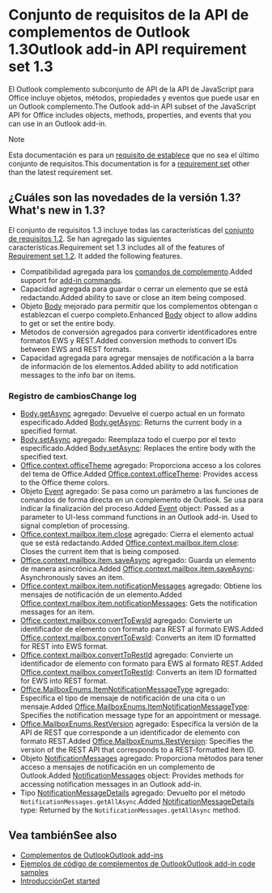 # <a name="outlook-add-in-api-requirement-set-13"></a><span data-ttu-id="4e7aa-101">Conjunto de requisitos de la API de complementos de Outlook 1.3</span><span class="sxs-lookup"><span data-stu-id="4e7aa-101">Outlook add-in API requirement set 1.3</span></span>

<span data-ttu-id="4e7aa-102">El Outlook complemento subconjunto de API de la API de JavaScript para Office incluye objetos, métodos, propiedades y eventos que puede usar en un Outlook complemento.</span><span class="sxs-lookup"><span data-stu-id="4e7aa-102">The Outlook add-in API subset of the JavaScript API for Office includes objects, methods, properties, and events that you can use in an Outlook add-in.</span></span>

> [!NOTE]
> <span data-ttu-id="4e7aa-103">Esta documentación es para un [requisito de establece](/javascript/office/requirement-sets/outlook-api-requirement-sets) que no sea el último conjunto de requisitos.</span><span class="sxs-lookup"><span data-stu-id="4e7aa-103">This documentation is for a [requirement set](/javascript/office/requirement-sets/outlook-api-requirement-sets) other than the latest requirement set.</span></span> 

## <a name="whats-new-in-13"></a><span data-ttu-id="4e7aa-104">¿Cuáles son las novedades de la versión 1.3?</span><span class="sxs-lookup"><span data-stu-id="4e7aa-104">What's new in 1.3?</span></span>

<span data-ttu-id="4e7aa-p101">El conjunto de requisitos 1.3 incluye todas las características del [conjunto de requisitos 1.2](../requirement-set-1.2/outlook-requirement-set-1.2.md). Se han agregado las siguientes características.</span><span class="sxs-lookup"><span data-stu-id="4e7aa-p101">Requirement set 1.3 includes all of the features of [Requirement set 1.2](../requirement-set-1.2/outlook-requirement-set-1.2.md). It added the following features.</span></span>

- <span data-ttu-id="4e7aa-107">Compatibilidad agregada para los [comandos de complemento](https://docs.microsoft.com/outlook/add-ins/add-in-commands-for-outlook).</span><span class="sxs-lookup"><span data-stu-id="4e7aa-107">Added support for [add-in commands](https://docs.microsoft.com/outlook/add-ins/add-in-commands-for-outlook).</span></span>
- <span data-ttu-id="4e7aa-108">Capacidad agregada para guardar o cerrar un elemento que se está redactando.</span><span class="sxs-lookup"><span data-stu-id="4e7aa-108">Added ability to save or close an item being composed.</span></span>
- <span data-ttu-id="4e7aa-109">Objeto [Body](/javascript/api/outlook_1_3/office.body) mejorado para permitir que los complementos obtengan o establezcan el cuerpo completo.</span><span class="sxs-lookup"><span data-stu-id="4e7aa-109">Enhanced [Body](/javascript/api/outlook_1_3/office.body) object to allow addins to get or set the entire body.</span></span>
- <span data-ttu-id="4e7aa-110">Métodos de conversión agregados para convertir identificadores entre formatos EWS y REST.</span><span class="sxs-lookup"><span data-stu-id="4e7aa-110">Added conversion methods to convert IDs between EWS and REST formats.</span></span>
- <span data-ttu-id="4e7aa-111">Capacidad agregada para agregar mensajes de notificación a la barra de información de los elementos.</span><span class="sxs-lookup"><span data-stu-id="4e7aa-111">Added ability to add notification messages to the info bar on items.</span></span>

### <a name="change-log"></a><span data-ttu-id="4e7aa-112">Registro de cambios</span><span class="sxs-lookup"><span data-stu-id="4e7aa-112">Change log</span></span>

- <span data-ttu-id="4e7aa-113">[Body.getAsync](/javascript/api/outlook_1_3/office.body#getasync-coerciontype--options--callback-) agregado: Devuelve el cuerpo actual en un formato especificado.</span><span class="sxs-lookup"><span data-stu-id="4e7aa-113">Added [Body.getAsync](/javascript/api/outlook_1_3/office.body#getasync-coerciontype--options--callback-): Returns the current body in a specified format.</span></span>
- <span data-ttu-id="4e7aa-114">[Body.setAsync](/javascript/api/outlook_1_3/office.body#setasync-data--options--callback-) agregado: Reemplaza todo el cuerpo por el texto especificado.</span><span class="sxs-lookup"><span data-stu-id="4e7aa-114">Added [Body.setAsync](/javascript/api/outlook_1_3/office.body#setasync-data--options--callback-): Replaces the entire body with the specified text.</span></span>
- <span data-ttu-id="4e7aa-115">[Office.context.officeTheme](office.context.md#officetheme-object) agregado: Proporciona acceso a los colores del tema de Office.</span><span class="sxs-lookup"><span data-stu-id="4e7aa-115">Added [Office.context.officeTheme](office.context.md#officetheme-object): Provides access to the Office theme colors.</span></span>
- <span data-ttu-id="4e7aa-p102">Objeto [Event](/javascript/api/office/office.addincommands.event) agregado: Se pasa como un parámetro a las funciones de comandos de forma directa en un complemento de Outlook. Se usa para indicar la finalización del proceso.</span><span class="sxs-lookup"><span data-stu-id="4e7aa-p102">Added [Event](/javascript/api/office/office.addincommands.event) object: Passed as a parameter to UI-less command functions in an Outlook add-in. Used to signal completion of processing.</span></span>
- <span data-ttu-id="4e7aa-118">[Office.context.mailbox.item.close](office.context.mailbox.item.md#close) agregado: Cierra el elemento actual que se está redactando.</span><span class="sxs-lookup"><span data-stu-id="4e7aa-118">Added [Office.context.mailbox.item.close](office.context.mailbox.item.md#close): Closes the current item that is being composed.</span></span>
- <span data-ttu-id="4e7aa-119">[Office.context.mailbox.item.saveAsync](office.context.mailbox.item.md#saveasyncoptions-callback) agregado: Guarda un elemento de manera asincrónica.</span><span class="sxs-lookup"><span data-stu-id="4e7aa-119">Added [Office.context.mailbox.item.saveAsync](office.context.mailbox.item.md#saveasyncoptions-callback): Asynchronously saves an item.</span></span>
- <span data-ttu-id="4e7aa-120">[Office.context.mailbox.item.notificationMessages](office.context.mailbox.item.md#notificationmessages-notificationmessagesjavascriptapioutlook13officenotificationmessages) agregado: Obtiene los mensajes de notificación de un elemento.</span><span class="sxs-lookup"><span data-stu-id="4e7aa-120">Added [Office.context.mailbox.item.notificationMessages](office.context.mailbox.item.md#notificationmessages-notificationmessagesjavascriptapioutlook13officenotificationmessages): Gets the notification messages for an item.</span></span>
- <span data-ttu-id="4e7aa-121">[Office.context.mailbox.convertToEwsId](office.context.mailbox.md#converttoewsiditemid-restversion--string) agregado: Convierte un identificador de elemento con formato para REST al formato EWS.</span><span class="sxs-lookup"><span data-stu-id="4e7aa-121">Added [Office.context.mailbox.convertToEwsId](office.context.mailbox.md#converttoewsiditemid-restversion--string): Converts an item ID formatted for REST into EWS format.</span></span>
- <span data-ttu-id="4e7aa-122">[Office.context.mailbox.convertToRestId](office.context.mailbox.md#converttorestiditemid-restversion--string) agregado: Convierte un identificador de elemento con formato para EWS al formato REST.</span><span class="sxs-lookup"><span data-stu-id="4e7aa-122">Added [Office.context.mailbox.convertToRestId](office.context.mailbox.md#converttorestiditemid-restversion--string): Converts an item ID formatted for EWS into REST format.</span></span>
- <span data-ttu-id="4e7aa-123">[Office.MailboxEnums.ItemNotificationMessageType](/javascript/api/outlook_1_3/office.mailboxenums.itemnotificationmessagetype) agregado: Especifica el tipo de mensaje de notificación de una cita o un mensaje.</span><span class="sxs-lookup"><span data-stu-id="4e7aa-123">Added [Office.MailboxEnums.ItemNotificationMessageType](/javascript/api/outlook_1_3/office.mailboxenums.itemnotificationmessagetype): Specifies the notification message type for an appointment or message.</span></span>
- <span data-ttu-id="4e7aa-124">[Office.MailboxEnums.RestVersion](/javascript/api/outlook_1_3/office.mailboxenums.restversion) agregado: Especifica la versión de la API de REST que corresponde a un identificador de elemento con formato REST.</span><span class="sxs-lookup"><span data-stu-id="4e7aa-124">Added [Office.MailboxEnums.RestVersion](/javascript/api/outlook_1_3/office.mailboxenums.restversion): Specifies the version of the REST API that corresponds to a REST-formatted item ID.</span></span>
- <span data-ttu-id="4e7aa-125">Objeto [NotificationMessages](/javascript/api/outlook_1_3/office.notificationmessages) agregado: Proporciona métodos para tener acceso a mensajes de notificación en un complemento de Outlook.</span><span class="sxs-lookup"><span data-stu-id="4e7aa-125">Added [NotificationMessages](/javascript/api/outlook_1_3/office.notificationmessages) object: Provides methods for accessing notification messages in an Outlook add-in.</span></span>
- <span data-ttu-id="4e7aa-126">Tipo [NotificationMessageDetails](/javascript/api/outlook_1_3/office.notificationmessagedetails) agregado: Devuelto por el método `NotificationMessages.getAllAsync`.</span><span class="sxs-lookup"><span data-stu-id="4e7aa-126">Added [NotificationMessageDetails](/javascript/api/outlook_1_3/office.notificationmessagedetails) type: Returned by the `NotificationMessages.getAllAsync` method.</span></span>

## <a name="see-also"></a><span data-ttu-id="4e7aa-127">Vea también</span><span class="sxs-lookup"><span data-stu-id="4e7aa-127">See also</span></span>

- [<span data-ttu-id="4e7aa-128">Complementos de Outlook</span><span class="sxs-lookup"><span data-stu-id="4e7aa-128">Outlook add-ins</span></span>](https://docs.microsoft.com/outlook/add-ins/)
- [<span data-ttu-id="4e7aa-129">Ejemplos de código de complementos de Outlook</span><span class="sxs-lookup"><span data-stu-id="4e7aa-129">Outlook add-in code samples</span></span>](https://developer.microsoft.com/outlook/gallery/?filterBy=Outlook,Samples,Add-ins)
- [<span data-ttu-id="4e7aa-130">Introducción</span><span class="sxs-lookup"><span data-stu-id="4e7aa-130">Get started</span></span>](https://docs.microsoft.com/outlook/add-ins/quick-start)